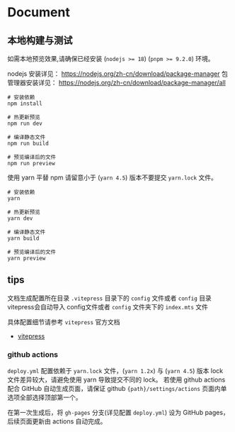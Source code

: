 # Document


## 本地构建与测试

如需本地预览效果,请确保已经安装 (`nodejs >= 18`) (`pnpm >= 9.2.0`) 环境。

nodejs 安装详见： https://nodejs.org/zh-cn/download/package-manager
包管理器安装详见： https://nodejs.org/zh-cn/download/package-manager/all


```shell
# 安装依赖
npm install

# 热更新预览
npm run dev

# 编译静态文件
npm run build

# 预览编译后的文件
npm run preview
```

使用 yarn 平替 npm 请留意小于 (`yarn 4.5`) 版本不要提交 `yarn.lock` 文件。

```shell
# 安装依赖
yarn

# 热更新预览
yarn dev

# 编译静态文件
yarn build

# 预览编译后的文件
yarn preview
```


## tips

文档生成配置所在目录 `.vitepress` 目录下的 `config` 文件或者 `config` 目录
vitepress会自动导入 config文件或者 `config` 文件夹下的 `index.mts` 文件

具体配置细节请参考 `vitepress` 官方文档

- [vitepress](https://vitepress.dev/zh/guide/getting-started)

### github actions

`deploy.yml` 配置依赖于 `yarn.lock` 文件，(`yarn 1.2x`) 与 (`yarn 4.5`) 版本 lock 文件差异较大，请避免使用 yarn 导致提交不同的 lock。
若使用 github actions 配合 GitHub 自动生成页面，请保证 github `{path}/settings/actions` 页面内单选项全部选择顶部第一个。

在第一次生成后，将 `gh-pages` 分支(详见配置 `deploy.yml`) 设为 GitHub pages，后续页面更新由 actions 自动完成。
